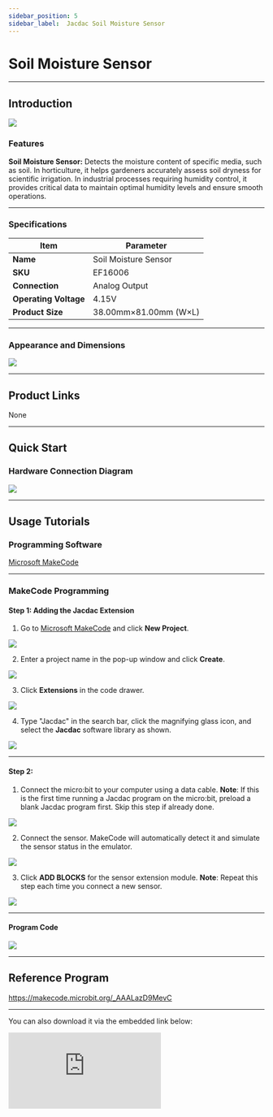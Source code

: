 ```yaml
---
sidebar_position: 5
sidebar_label:  Jacdac Soil Moisture Sensor
---
```


# Soil Moisture Sensor

------

## Introduction

![](https://wiki-media-ef.oss-cn-hongkong.aliyuncs.com/docs/microbit/sensor/jacdac-sensors/jacdac-%20moisture-sensor-01-02.png)

### Features

**Soil Moisture Sensor:** Detects the moisture content of specific media, such as soil. In horticulture, it helps gardeners accurately assess soil dryness for scientific irrigation. In industrial processes requiring humidity control, it provides critical data to maintain optimal humidity levels and ensure smooth operations.

------

### Specifications

| Item                  | Parameter             |
| --------------------- | --------------------- |
| **Name**              | Soil Moisture Sensor  |
| **SKU**               | EF16006               |
| **Connection**        | Analog Output         |
| **Operating Voltage** | 4.15V                 |
| **Product Size**      | 38.00mm×81.00mm (W×L) |

------

### Appearance and Dimensions

![](https://wiki-media-ef.oss-cn-hongkong.aliyuncs.com/docs/microbit/sensor/jacdac-sensors/jacdac-%20moisture-sensor-01.png)

---

## Product Links

None

------

## Quick Start

### Hardware Connection Diagram

![](https://wiki-media-ef.oss-cn-hongkong.aliyuncs.com/docs/microbit/sensor/jacdac-sensors/jacdac-%20moisture-sensor-01-01.png)

---
## Usage Tutorials

### Programming Software

[Microsoft MakeCode](https://makecode.microbit.org/#)

------

### MakeCode Programming

#### Step 1: Adding the Jacdac Extension

1. Go to [Microsoft MakeCode](https://makecode.microbit.org/#) and click **New Project**.

![](https://wiki-media-ef.oss-cn-hongkong.aliyuncs.com/docs/microbit/building-blocks/microbit-space-science-kit/images/microbit-space-science-kit-case01-07.png)

2. 
   Enter a project name in the pop-up window and click **Create**.

![](https://wiki-media-ef.oss-cn-hongkong.aliyuncs.com/docs/microbit/building-blocks/microbit-space-science-kit/images/microbit-space-science-kit-case01-11.png)

3. Click **Extensions** in the code drawer.

![](https://wiki-media-ef.oss-cn-hongkong.aliyuncs.com/docs/microbit/building-blocks/microbit-space-science-kit/images/microbit-space-science-kit-case01-09.png)

4. Type "Jacdac" in the search bar, click the magnifying glass icon, and select the **Jacdac** software library as shown.

![](https://wiki-media-ef.oss-cn-hongkong.aliyuncs.com/docs/microbit/getting-started/microbit-jacdac-smartexploration-kit/images/Step%20Diagram/jacdac-smart-exploration-kit-3.png)

---
#### Step 2:

1. Connect the micro:bit to your computer using a data cable.
   **Note**: If this is the first time running a Jacdac program on the micro:bit, preload a blank Jacdac program first. Skip this step if already done.

![](https://wiki-media-ef.oss-cn-hongkong.aliyuncs.com/docs/microbit/getting-started/microbit-jacdac-smartexploration-kit/images/Step%20Diagram/jacdac-smart-exploration-kit-5.png)

2. Connect the sensor. MakeCode will automatically detect it and simulate the sensor status in the emulator.

![](https://wiki-media-ef.oss-cn-hongkong.aliyuncs.com/docs/microbit/getting-started/microbit-jacdac-smartexploration-kit/images/Step%20Diagram/1jacdac-smart-exploration-kit-6.png)

3. Click **ADD BLOCKS** for the sensor extension module.
   **Note**: Repeat this step each time you connect a new sensor.

![](https://wiki-media-ef.oss-cn-hongkong.aliyuncs.com/docs/microbit/getting-started/microbit-jacdac-smartexploration-kit/images/Step%20Diagram/jacdac-smart-exploration-kit-7.png)

---
#### Program Code

![](https://wiki-media-ef.oss-cn-hongkong.aliyuncs.com/docs/microbit/sensor/jacdac-sensors/Jacdac-Moisture-Sensor-01-03.png)


---
## Reference Program


https://makecode.microbit.org/_AAALazD9MevC

------



You can also download it via the embedded link below:

<div
    style={{
        position: 'relative',
        paddingBottom: '60%',
        overflow: 'hidden',
    }}
>
    <iframe
        src="https://makecode.microbit.org/_AAALazD9MevC"
        frameborder="0"
        sandbox="allow-popups allow-forms allow-scripts allow-same-origin"
        style={{
            position: 'absolute',
            width: '100%',
            height: '100%',
        }}
    />
</div>

---

## Results

If the soil moisture sensor reading is <50%, the micro:bit displays "√"; otherwise, it displays "×".
